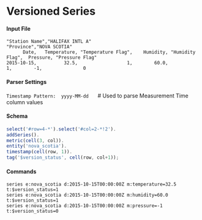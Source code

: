 # Versioned Series

#### Input File

```csv
"Station Name","HALIFAX INTL A"
"Province","NOVA SCOTIA"
      Date,   Temperature, "Temperature Flag",    Humidity, "Humidity Flag",  Pressure, "Pressure Flag"
2015-10-15,          32.5,                  1,        60.0,               1,        -1,               0
```

#### Parser Settings

`Timestamp Pattern:  yyyy-MM-dd`      # Used to parse Measurement Time column values

#### Schema

```javascript
select('#row=4-*').select('#col=2-*!2').
addSeries().
metric(cell(3, col)).
entity('nova_scotia').
timestamp(cell(row, 1)).
tag('$version_status', cell(row, col+1));
```

#### Commands

```ls
series e:nova_scotia d:2015-10-15T00:00:00Z m:temperature=32.5 t:$version_status=1
series e:nova_scotia d:2015-10-15T00:00:00Z m:humidity=60.0 t:$version_status=1
series e:nova_scotia d:2015-10-15T00:00:00Z m:pressure=-1 t:$version_status=0
```